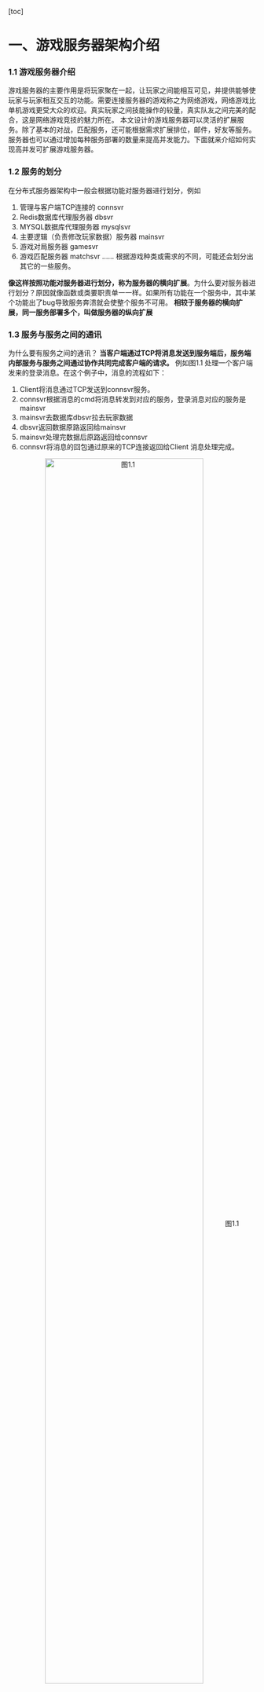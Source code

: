 ﻿[toc]
# 一、游戏服务器架构介绍
### 1.1 游戏服务器介绍
游戏服务器的主要作用是将玩家聚在一起，让玩家之间能相互可见，并提供能够使玩家与玩家相互交互的功能。需要连接服务器的游戏称之为网络游戏，网络游戏比单机游戏更受大众的欢迎。真实玩家之间技能操作的较量，真实队友之间完美的配合，这是网络游戏竞技的魅力所在。
本文设计的游戏服务器可以灵活的扩展服务。除了基本的对战，匹配服务，还可能根据需求扩展排位，邮件，好友等服务。服务器也可以通过增加每种服务部署的数量来提高并发能力。下面就来介绍如何实现高并发可扩展游戏服务器。
### 1.2 服务的划分
在分布式服务器架构中一般会根据功能对服务器进行划分，例如
1. 管理与客户端TCP连接的 connsvr
2. Redis数据库代理服务器 dbsvr
3. MYSQL数据库代理服务器 mysqlsvr
4. 主要逻辑（负责修改玩家数据）服务器 mainsvr
5. 游戏对局服务器 gamesvr
6. 游戏匹配服务器 matchsvr
......
根据游戏种类或需求的不同，可能还会划分出其它的一些服务。

**像这样按照功能对服务器进行划分，称为服务器的横向扩展**。为什么要对服务器进行划分？原因就像函数或类要职责单一一样。如果所有功能在一个服务中，其中某个功能出了bug导致服务奔溃就会使整个服务不可用。
**相较于服务器的横向扩展，同一服务部署多个，叫做服务器的纵向扩展**
### 1.3 服务与服务之间的通讯
为什么要有服务之间的通讯？ **当客户端通过TCP将消息发送到服务端后，服务端内部服务与服务之间通过协作共同完成客户端的请求。**
例如图1.1 处理一个客户端发来的登录消息。在这个例子中，消息的流程如下：
1. Client将消息通过TCP发送到connsvr服务。
2. connsvr根据消息的cmd将消息转发到对应的服务，登录消息对应的服务是mainsvr
3. mainsvr去数据库dbsvr拉去玩家数据
4. dbsvr返回数据原路返回给mainsvr
5. mainsvr处理完数据后原路返回给connsvr
6. connsvr将消息的回包通过原来的TCP连接返回给Client
消息处理完成。

<center><img src="https://raw.githubusercontent.com/liuping001/images/master/qserver/1_1.png" width="80%" height="80%" alt="图1.1" align=center>
图1.1</center>

服务与服务之间怎么通讯？这里的一个服务本质就是一个进程，所以我们要讨论的实际上就是进程之间的通讯。
我们将从以下几点去讨论服务之间的通讯：
* 唯一标识每个进程(服务的实例)。
> 这里所说的进程标识并不是在一台主机上操作系统为每个进程在启动时分配的唯一标识。而是在多个主机上部署多个服务时，为了让这些服务相互通讯，而分配的唯一标识。

在分布式服务器中，需要唯一标识每一个实例。每个进程都有一个自己的唯一标识，这样在发送消息的时候才能通过唯一标识找到目标进程，就像每个电脑在网络中都有一个唯一的ip一样。
如何构造这个唯一标识。这里提供一种标识方式：zone.group.server_type.instance_id。前面zone表示大区，group表示分组，server_type表示进程的服务类型，instance_id是为了区分同一服务类型的标号。将这些有实际意义的信息编入标识中，在消息转发的时候可以提供更多的转发策略。
* 通过什么方式通讯。

<center><img src="https://raw.githubusercontent.com/liuping001/images/master/qserver/1_2.png" width="70%" height="70%" alt="图1.2" align=center>
图1.2</center>
<center><img src="https://raw.githubusercontent.com/liuping001/images/master/qserver/1_3.png" width="70%" height="70%" alt="图1.3" align=center>
图1.3</center>

进程之间通讯的方式可以是直接通讯，可以是通过一个消息转发中心去间接通讯。如图1.2所示，直接通讯的缺点是一个进程需要与每一个进程建立连接，这样所建立的连接个数是n x n。对于单个进程来说需要维护n个连接，如果在同一台主机上部署多个进程，那么这个主机的连接资源消耗将会是n的数倍。一组服务器超过一千个进程时，单个主机的连接数可能上万，还没开始真正提供服务估计主机资源就消耗了大半。所以我们只能将目光转移到间接通讯上来。如图1.3，间接通讯是所有进程连上消息转发中心，消息转发中心负责将消息发送给目标服务器，这样的通讯方式只需为每个进程建立一个到消息转发中心的连接，这样建立的连接数是n。但是这个通讯模型的问题在于，消息过多时消息转发中心繁忙而成为服务器性能瓶颈。所以根据服务的增加，消息转发中心也会进行分布式部署。
* 使用什么工具通讯。

推荐使用MQ实现消息转发中心的功能。而不是手动实现消息转发：新建一个转发服务，所有服务使用TCP连接到转发服务。因为MQ为多种语言提供了客户端。假如服务都是用C++开发的，但如果有一个服务使用其他语言可以更好更快的开发，这时使用MQ会比使用TCP门槛更低更快捷，也不需要处理分包粘包。MQ的优势在于，其他语言可以很方便的接入，以及它的持久化和后台可视化数据统计。
* 消息的发送

所有进程的标识会作为每个进程的配置，即每个进程知道所有进程标识。
> 所有进程的进程标识是服务启动前根据配置文件生成，并作为所有服务启动时的配置被加载。

因为这些标识信息可以区分服务类型，所以消息的发送支持以下几种方式：
1.  发送消息给一个特定的进程（通过进程唯一标识）
2.  发送消息给某类服务的任意一个进程 （按照某种规则）
3.  发送消息给某类服务的所有进程（广播）

使用MQ通讯时，每个进程都会将自己的标识作为订阅模式向MQ声明接收匹配此模式消息。消息发送方根据需要，来决定以上述哪种方式发送消息。
# 二、单个服务的并发
对于一个服务，需要处理成百上千个并发请求，绝大多数请求都会涉及到服务与服务之间的通讯。服务间通讯会导致发起的一方等待。例如下面这个例子：A服务的ProcessReq函数在处理的时候需要去B服务拉去数据，ProcessReq发送请求之后不知道B回的消息什么时候到来，能不能到来，这时函数就会陷入等待。
```
void ProcessReq()
{
    ...
    GetDataFromB(); // wait for msg back
    ...
}
```
### 2.1 多线程并发问题
上述场景如果使用多线程会有很多问题：一个是线程同步有些复杂，另一个更主要的原因是太费资源而且性能不高。如果有上百个请求同时进行，就会启用上百个线程，它们不做别的事情，仅仅是等待。这会占用很多系统资源，并且线程频繁切换也会浪费cpu性能，用户代码对资源的利用率将会很低。
### 2.2 使用单线程协程并发
了解了多线程并发的缺点之后，再来看协程。
什么是协程？
> 对于协程有一定了解的读者可以跳过，对于协程不了解的，这里推荐一篇文章（c++、c版）[连接](https://blog.csdn.net/qq910894904/article/details/41911175)。

简而言之，协程是用户线程控制执行流程切换的产物，只要内存足够大单个线程可以运行无数协程。线程处理协程的切换可以用以下例子来理解。
1. 线程切出A协程时，保存一些寄存器的关键数据到A协程的栈中
2. 线程切换到B协程（被唤醒的协程）
3. 还原切出B协程时保存的关键数据到寄存器。继续运行B协程

整个协程切换的过程类似于调用goto
这些关键数据相比一个线程的数据来说少的多，而且协程的切入切出只是一点内存的拷贝，无需切换线程。使用协程并发可以充分利用CPU，使单核CPU利用率接近100%。
因为协程并发非常高效，所以我们的服务进程使用单线程协程的方式并发。在多核CPU上可以部署多个进程来充分利用资源，这种方式比多线程协程更加简单、安全。
# 三、数据库的选择与使用
目前数据库主要区分关系型数据库与非关系型数据库。我们会根据需求的不同，如读写频率、数据安全等，从这两类中，挑选适合的数据库使用。

### 3.1 非关系型数据库-Redis

在非关系型数据库中，Redis由于其基于内存亦可持久化、支持网络、key-value数据存储，支持多种数据结构如zset、发布订阅，提供多种语言的API等特点，成为我们的选择。并且Redis是单线程，不会存在并发问题。

由于玩家数据修改较为频繁，且对查询性能要求较高，因此将玩家的数据存到Redis中。除此之外，Redis的zset结构，可以很方便的实现排行榜。



### 3.2 关系型数据库-MYSQL

而像第三方账号绑定和充值记录等数据，由于对数据的安全性要求更高，且需要关联查询，因此存在MySQL中。



### 3.3 Redis中不活跃数据的迁移

redis中的数据是存在内存的，如果一个用户很久没有登录过服务器，那么他的数据就是不活跃数据。这部分不活跃数据会占用大部分Redis的存储空间。可以将这些不活跃数据迁移到磁盘数据库中，如MYSQL。获取数据时，先从Redis中获取，Redis中数据不存在时，再从MYSQL中获取数据。迁移的具体实现步骤如下：

1. 利用```scan```命令遍历Redis的键空间。Scan命令通过[反向二进制迭代器](http://chenzhenianqing.com/articles/1101.html)循序渐进的遍历Redis的键空间，它的特点是有重复到不会漏掉key。

2. 通过```object idletime key ...```命令批量（一次scan的结果）获取key的空转时间，通过这个时间来判断是否为不活跃数据。例如我们认为一个月以前的数据为不活跃数据，空转时常大于一个月就是不活跃数据。

3. 通过```type key ...```命令批量获取key的类型并过滤。返回的类型有 string (字符串)、list (列表)、set (集合)、zset (有序集)、hash (哈希表)、stream （流）。我们只迁移是string类型的key（注：为什么不迁移其他类型的key，大家可以思考一下）。

4. 通过```ttl key ...```命令批量获取key的过期时间，判断是否设有过期时间。为了简单处理，我们不处理包含有过期时间的key。

5. 获取key最新的数据, 并计算md5sum。将最新的[key,value]保存到MYSQL中。再次获取key的最新数据，并计算md5sum。

6. 对比两次md5sum。如果相同就删除Redis中的数据，key完成迁移，如果不同（表示key被修改，变成了活跃数据）就结束迁移过程。求两次md5sum的原因是，将数据保存到MYSQL这段时间内，有可能用户刚好访问并修改了数据。

# 四、玩家数据存储、同步的设计
玩家数据使用Protobuf结构定义，保存时将其序列化后写入Redis。因为玩家数据读写频繁，所以将其保存到Redis数据库。为什么使用Protobuf，我们将在下文描述。
### 4.1 Protobuf介绍
Protobuf是一种轻便高效的结构化数据存储格式,可用于结构化数据序列化,非常适合数据存储或RPC数据交换格式,可用于通讯协议,数据存储等领域,并且是平台无关的。
### 4.2 玩家数据存储
游戏玩家数据是一种结构化的数据，下面的代码展示了某游戏玩家数据的结构。
```

message PbRoleInfo
{
    optional PbRoleRegisterInfo register_info = 1;
    optional PbRoleLoginInfo login_info = 2;
    ......
}
message PbRoleRegisterInfo {
    uint64 uid = 1;
    uint32 register_time = 2;
    string country = 3;
    uint32 channel = 4;
    ......
}

message PbRoleLoginInfo {
    uint32 last_login_time = 1;
    uint32 last_login_ip = 2;
    ....
}
```
保存玩家数据时，以玩家的id为key, 数据序列化后的数据为value 写入到Redis中。修改时，从Redis中获取value，反序列化成Protobuf的结构体，修改相应字段后，再序列化存回Redis。
使用Protobuf的优点在于，数据中的int,uint类型会使用Vriant编码来压缩数据。数据的反序列化是以tag（也就是等号后面的标号）为索引来解析的，在修改数据结构后，只要tag不重用数据的解析就不会有问题。
并不是把玩家的所有数据都存在一个key-value中。玩家数据需做一些分类，比如说：好友，邮件等都会单独存数据库。这样做的好处是：每次数据的读取和写入都只涉及相应模块数据；而且更加安全，即使某一模块数据损坏不影响其他模块的数据。
### 4.3 玩家数据的同步
玩家数据修改后，需保存回数据库。如果玩家在线，还需同步给Client。
```
void ProcessReq（）
{
    ...
    SaveData();
    if (role.IsOnline()) {
        SyncDataToClient();
    }
}
```
对于数据修改同步给Client，不是直接同步所有数据。因为大部分数据都是没有被修改的，所以需要做更细粒度的控制来减少流量。关键思路是划分块，按块的粒度同步。上面的PbRoleInfo就可以利用其自己定义的结构来划分数据块，比如register_info数据变动，就只发送register_info数据块，其余块同理。
而Server在数据修改后采用分块机制同步给Client数据时，都需人为判断最终修改了哪些块的数据。这无疑会增加编码的复杂性与出错率。解决方法是将人为判断那些数据修改了改成用程序判断。比如分别对原数据和修改后的数据的每个块求一次md5sum，对比两次md5sum的不同，来决定最终需发送哪些数据块（即需同步的数据块）。
```
{
    ...
    old_md5 = md5sum(data)
    ProcessReq()
    now_md5 = md5sum(data)
    compare now_md5, old_md5 then sync data
    ...
}
```
> 这里有一个疑问，为什么数据同步到client时，分块更新，但是更新Redis中玩家数据时，全量更新？为什么Redis中玩家数据不使用hash（哈希表）存储，这样也可以实现分块更新？
一部分原因是，更新Redis走内网服务，不用太担心数据量带宽问题；另一个更重要的原因是，玩家数据如果使用hash存储，在迁移不活跃玩家数据时，将hash结构存到MySQL中会比较麻烦，这也是为什么不活跃数据迁移时，只迁移string类型的key的原因。

# 五、日志模块的设计
### 5.1 日志的格式
日志一般会分成几个等级：error、warn、info、debug
每行日志都会有一个头部信息，这个信息包括 日志等级|时间| 文件名，函数，多少行
### 5.2 每个进程启动一个日志线程
如果在主线程调用日志接口打印日志，会引起主线程卡顿。原因是写日志是写磁盘数据，磁盘数据的写入并不会每次都刷新到磁盘中去，而是会先写入缓存，当缓存满了再一起将数据写入磁盘，批量刷入数据到磁盘可能会引起调用线程等待。所以需要另起一个日志线程专门用来写日志。
### 5.3 主线程与日志线程的同步
对于上述的同步，有一个简单有效的设计方案：为主线程和日志线程分别提供一个队列，主线程只将日志往自己的队列中写，日志线程从自己的队列里读取日志消息，当日志线程处理完自己的队列后，加锁，交换两个队列的指针。整个过程中只需要对主线程队列加锁，因为日志线程会通过交换操作访问主线程的队列。这样的设计可以减少线程对锁的等待时间，从而提高效率。
# 六、管理与客户端的连接
客户端与服务端通过TCP连接进行通讯，connsvr是服务端专门用来管理TCP连接的。下面将介绍connsvr服务如何高效处理TCP连接，以及如何解析TCP字节流的数据。
### 6.1 使用I/O多路复用处理TCP连接
早些时候linux网络服务器处理TCP连接，需要为每个连接创建一个进程或线程，并通过阻塞的方式读写socket消息流。如今的网络服务器需要支持成千上万的网络连接，这个方式早已被淘汰，取而代之的是I/O多路复用。I/O多路复用允许我们同时检测多个文件描述符（Linux一切皆文件，TCP的连接也是文件描述符），检测到哪些连接有可以执行的I/O操作后，根据I/O事件的类型（可读或可写）去读写文件描述符。
#### 6.11 select()和 poll()
系统调用 select()和 poll()是用来同时检查多个文件描述符就绪状态的方法，它们具有良好的可移植性。但是当检查大量的文件描述符时，这两个函数都会遇到一些问题。
* 每次调用 select()或 poll()，内核都必须检查所有被指定的文件描述符，看它们是否处于就绪态。当检查大量文件描述符时，会很耗时。
* 每次调用 select()或 poll()时，程序都必须传递被检查的文件描述符的数据结构到内核，内核修改后又要返回给程序。当检查大量文件描述符时，从用户空间到内核空间来回拷贝这个数据结构将占用大量的CPU时间。
* select()或 poll()调用完成后，程序必须检查返回的数据结构中的每个元素，以此查明哪个文件描述符处于就绪态了。
以上两种函数，从内核获取文件描述符的I/O事件、遍历获取的结果的时间复杂度都为O(n)
#### 6.12 epoll()
使用epoll()将需要关注的socket文件描述符事件注册到内核，内核记录了注册的文件描述符列表— interest list(兴趣列表)，并维护了处于 I/O 就绪态的文件描述符列表— ready list(就绪列表)。
> 注册socket文件描述符到epoll兴趣列表时，内核会将epoll相关的处理函数设为socket发生I/O事件时的回调。当内核收到某socket的I/O事件时，会调用该回调函数。回调函数会将此socket的引用添加到epoll的就绪列表。想知道有那些I/O事件发生只需要读取就绪列表。

这样的实现在关注大量文件描述符时，性能不会随着关注的文件描述符数量的增长而下降。epoll的兴趣列表，避免了每次都将关注的文件描述符列表在用户与内核之间拷贝。epoll的就绪列表避免了在所有关注的文件描述符列表上遍历出发生I/O事件的文件描述符
从select、poll到epoll是Linux内核的进步，现在的网络服务器都会使用epoll去实现。
> 关于select、epoll原理的超详细[链接](https://mp.weixin.qq.com/s/6VRkbkGHYsEAPvTSd3KXoQ)

### 6.2 TCP消息的处理
TCP消息是字节流，需要自己定义上层协议解析数据。自定义协议的格式一般是这样设计：固定包头的大小，包头会包含包体的长度字段，包体紧跟在包头之后。
一次接收数据可能不足一个完整的包（分包），也可能包含多个完整的包（粘包）。在解析数据的时候：
* 如果接受到的数据不足一个包头的长度，则继续接收数据，直到接收到的数据长度大于等于包头的长度。
* 如果接受的数据长度大于等于包头的长度，从包头数据中获取到包体的数据长度。
* 如果消息的长度小于包头+包体的数据长度，继续接受消息。
* 如果消息的长度大于等于包头+包体的数据长度，接收到一个完整的消息，处理完成后，将消息的数据从消息buffer中删除，并从包体结束处开始作为新消息的包头，重新处理上述步骤。

# 七、服务器的部署
最终部署时，每个服务都包含了二进制的执行程序和配置文件。配置文件中的某些配置是可以在部署时动态替代的，比如MYSQL代理服务mysqlsvr的配置的其中一行
```
mysql_ip :  {{mysql_ip}}
```
连接的ip地址就需要被替换成真实的值。
所以我们的部署需求主要是：
1. 将每个服务的可执行文件拷贝到部署的目标服务器上。
2. 为每个服务生成（也就是上述的动态替换）配置文件。
3. 启动服务。
### 7.1 Ansible介绍
* Ansible基于Python开发，集合了众多老牌运维工具的优点，实现了批量系统配置、批量程序部署、批量运行命令等功能。
* Ansible是基于模块工作的。支持的各种模块可以让Ansible很好的完成批量部署。
* Ansible的连接方式：通过SSH连接目标机，不需要在被管控主机上安装任何客户端。
### 7.2 使用Ansible部署服务器
Ansible使用SSH连接到目标机批量执行任务。使用Ansible时需要定义目标机的信息，我们把这些信息配置在host文件中。在host文件中可以为多个目标机定义一个分组，一个分组也可以定义组变量。例如
```
[dev]
192.168.1.2 ansible_ssh_user=xxx ansible_ssh_pass=xxx ansible_sudo_pass=xxx
192.168.1.3 ansible_ssh_user=xxx ansible_ssh_pass=xxx ansible_sudo_pass=xxx
192.168.1.4 ansible_ssh_user=xxx ansible_ssh_pass=xxx ansible_sudo_pass=xxx
[dev:vars]
mysql_ip=127.0.0.1
```
Ansible的命令工具ansible-playbook，通过指定host文件和任务文件来在目标机上运行任务。
```
ansible-playbook -i host  --limit=dev task.yml # --limit 指定执行任务的主机分组
```
Ansible的任务是基于它自己提供的功能模块：我们要拷贝文件到目标机，需要用到copy模块；
```
- host: all
  - name: Copy file
    copy:
      src: /home/deploay/mysqlsvr/mysqlsvr
      dest: /home/user00/mysqlsvr/mysqlsvr
```
我们需要替换配置文件中的内容并将替换过后的文件拷贝到目标机，要用到template模块；
```
- host: all
  - name: Template a file
    template:
      src: /home/deploay/config/mysqlsvr.conf
      dest: /home/user00/mysqlsvr/mysqlsvr.conf
      # 经过template模块替换后mysqlsvr.conf中```mysql_ip :  {{mysql_ip}}```被替换成了```mysql_ip :  127.0.0.1```
```
可执行文件与配置文件传输完成后，要启动服务器，这里使用Anislbe的shell模块直接在目标机上运行shell命令；
```
- host: all
  - name: start mysqlsvr
    shell: cd /home/user00/mysqlsvr && ./mysqlsvr mysqlsvr.conf
```